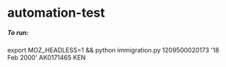 # automation-test

##### To run: 
 export MOZ_HEADLESS=1 && python immigration.py 1209500020173 '18 Feb 2000' AK0171465 KEN
